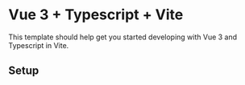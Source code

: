 # Vue 3 + Typescript + Vite

This template should help get you started developing with Vue 3 and Typescript in Vite.

## Setup

